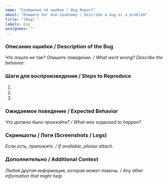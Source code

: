```yaml
---
name: "Сообщение об ошибке / Bug Report"
about: "Опишите баг или проблему / Describe a bug or a problem"
title: "[Bug] "
labels: bug
assignees: ""
---
```


### Описание ошибки / Description of the Bug
*Что пошло не так? Опишите поведение. / What went wrong? Describe the behavior.*

### Шаги для воспроизведения / Steps to Reproduce
1.
2.
3.

### Ожидаемое поведение / Expected Behavior
*Что должно было произойти? / What was supposed to happen?*

### Скриншоты / Логи (Screenshots / Logs)
*Если есть, приложите. / If available, please attach.*

### Дополнительно / Additional Context
*Любая другая информация, которая может помочь. / Any other information that might help.*
